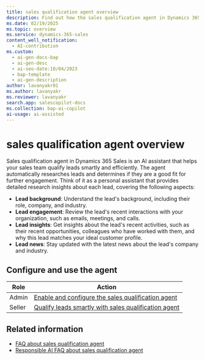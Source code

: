 ```yaml
---
title: sales qualification agent overview
description: Find out how the sales qualification agent in Dynamics 365 Sales can be your personal assistant in qualifying leads and improving sales outcomes.
ms.date: 02/19/2025
ms.topic: overview
ms.service: dynamics-365-sales
content_well_notification:
  - AI-contribution
ms.custom:
  - ai-gen-docs-bap
  - ai-gen-desc
  - ai-seo-date:10/04/2023
  - bap-template
  - ai-gen-description
author: lavanyakr01
ms.author: lavanyakr
ms.reviewer: lavanyakr
search.app: salescopilot-docs
ms.collection: bap-ai-copilot
ai-usage: ai-assisted
---
```


# sales qualification agent overview

Sales qualification agent in Dynamics 365 Sales is an AI assistant that helps your sales team qualify leads smartly and efficiently. The agent automatically researches leads and determines if they are a good fit for further engagement. Think of it as a personal assistant that provides detailed research insights about each lead, covering the following aspects:

- **Lead background**: Understand the lead's background, including their role, company, and industry.
- **Lead engagement**: Review the lead's recent interactions with your organization, such as emails, meetings, and calls.
- **Lead insights**: Get insights about the lead's recent activities, such as their recent opportunities, colleagues who have worked with them, and why this lead matches your ideal customer profile.
- **Lead news**: Stay updated with the latest news about the lead's company and industry.

## Configure and use the agent

| Role | Action |
|------|--------|
| Admin | [Enable and configure the sales qualification agent](configure-sales-qualification-agent.md) |
| Seller | [Qualify leads smartly with sales qualification agent](use-sales-qualification-agent.md) |

## Related information

- [FAQ about sales qualification agent](sales-qualification-agent-faq.md)
- [Responsible AI FAQ about sales qualification agent](faqs-sales-qualification-agent.md)